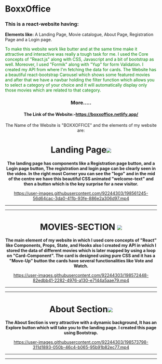 # BoxxOffice
<h3>This is a react-website having:</h3>
<p><b>Elements like:</b> A Landing Page, Movie catalogue, About Page, Registration Page and a Login page.</p>
<span style="color: green">To make this website work like butter and at the same time make it attractive and interactive was really a tough task for me. I used the Core concepts of "React.js" along with CSS, Javascript and a bit of bootstrap as well. Moreover, I used "Formik" along with "Yup" for form Validation. I created my API from where I'm fetching the data for cards. The Website has a beautiful react-bootstrap Carousel which shows some featured movies and after that we have a navbar holding the filter function which allows you to select a category of your choice and it will automatically display only those movies which are related to that category.</span>



<div align="center">
<h3 align="center">More.....</h3>
  <h4>The Link of the Website:-<a target="_blank" href="https://boxxoffice.netlify.app/">https://boxxoffice.netlify.app/</a></h4>
<p>The Name of the Website is "BOXXOFFICE" and the elements of my website are: </p>
</div>



<div align="center">
  <h1>Landing Page<img src="https://media.giphy.com/media/U1fVN2hG76wcIvIFCw/giphy.gif" width:2px;height:2px;></h1> 
  <p align="center"><b>The landing page has components like a Registration page button, and a Login page button, The registration and login page can be clearly seen in the video. In the right most Corner you can see the "logo" and in the mid of the centre we have this beautiful CSS animated "welcome-text" and then a button which is the key surprise for a new visitor.</b></p>
  
https://user-images.githubusercontent.com/92244303/198561245-56d64cac-3da0-411b-93fe-886e2a306d97.mp4

  <hr>
  <hr>

  
  <h1>MOVIES-SECTION <img src="https://media3.giphy.com/media/jQnVk9LO2Yuccovds5/giphy.gif" width:5px;height:5px;></h1>
  <p align="center"><b>The main element of my website in which I used core concepts of "React" like Components, Props, State, and Hooks also I created my API in which I stored the data of different movies which is later mapped by using a loop on "Card-Component". The card is designed using pure CSS and it has a "Move-Up" button the cards have several functionalities like Vote and Watch.</b></P>
  

https://user-images.githubusercontent.com/92244303/198572448-82edbb41-2282-4976-a130-e7144a5aae79.mp4


  <hr>
  <hr>
  
  <div align="center">
  <h1>About Section<img src="https://media3.giphy.com/media/Ln3YEo096VE1yGHdCe/giphy.gif?cid=ecf05e471cw3m9rly1jyryg058qdtjbzt2s8ocbpibfrtziv&rid=giphy.gif&ct=g" width:2px;height:2px;></h1> 
  <p align="center"><b>The About Section is very attractive with a dynamic background, It has an Explore button which will take you to the landing page.
I created this page using Bootstrap.</b></p>
  



https://user-images.githubusercontent.com/92244303/198573798-311d1893-050b-46c4-b065-95b91b82ec77.mp4


  <hr>
  <hr>
